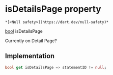 


# isDetailsPage property




    *[<Null safety>](https://dart.dev/null-safety)*




[bool](https://api.flutter.dev/flutter/dart-core/bool-class.html) isDetailsPage
  




<p>Currently on Detail Page?</p>



## Implementation

```dart
bool get isDetailsPage => statementID != null;
```








